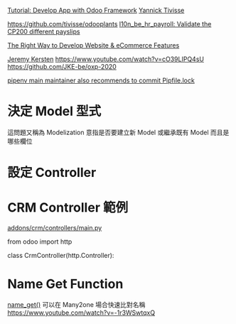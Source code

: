 [Tutorial: Develop App with Odoo Framework](https://www.odoo.com/event/odoo-experience-2020-2020-09-30-2020-10-02-2622/track/tutorial-develop-an-app-with-the-odoo-framework-3852)
[Yannick Tivisse](http://be.linkedin.com/yannick-tivisse-22287064)

https://github.com/tivisse/odooplants
[l10n_be_hr_payroll: Validate the CP200 different payslips](https://github.com/odoo/odoo/pull/59367)

[The Right Way to Develop Website & eCommerce Features](http://www.odoo.com/event/odoo-experience-2020-2020-09-30-2020-10-02-2622/track/the-right-way-to-develop-website-ecommerce-features-3846)

[Jeremy Kersten](http://be.linkedin.com/jerremy-kersten-2ba8091b)
https://www.youtube.com/watch?v=cO39LIPQ4sU
https://github.com/JKE-be/oxp-2020

[pipenv main maintainer also recommends to commit Pipfile.lock](http://stackoverflow.com/questions/46278288)

# 決定 Model 型式

這問題又稱為 Modelization 意指是否要建立新 Model 或繼承既有 Model 而且是哪些欄位

# 設定 Controller

# CRM Controller 範例

[addons/crm/controllers/main.py](https://github.com/odoo/odoo/blob/15.0/addons/crm/controllers/main.py#L12)

from odoo import http

class CrmController(http.Controller):

# Name Get Function

[name_get()](https://www.cybrosys.com/blog/how-to-use-of-name-get-function-in-odoo) 可以在 Many2one 場合快速比對名稱
https://www.youtube.com/watch?v=-1r3WSwtqxQ

